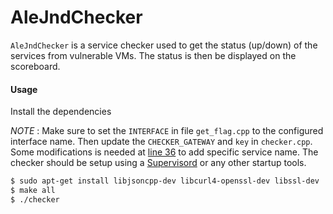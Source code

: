 AleJndChecker
==========

`AleJndChecker` is a service checker used to get the status (up/down) of the services from vulnerable VMs. The status is then be displayed on the scoreboard.

#### Usage

Install the dependencies

*NOTE* : Make sure to set the `INTERFACE` in file `get_flag.cpp` to the configured interface name. Then update the `CHECKER_GATEWAY` and `key` in `checker.cpp`. Some modifications is needed at [line 36](https://github.com/alejndalliance/AleJndChecker/blob/master/checker.cpp#L36) to add specific service name. The checker should be setup using a [Supervisord](http://supervisord.org/) or any other startup tools.

```Bash
$ sudo apt-get install libjsoncpp-dev libcurl4-openssl-dev libssl-dev
$ make all
$ ./checker
```
